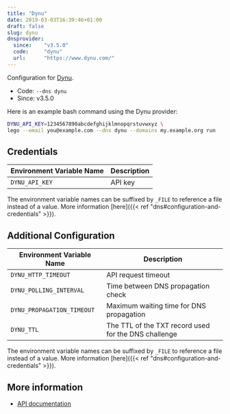 ```yaml
---
title: "Dynu"
date: 2019-03-03T16:39:46+01:00
draft: false
slug: dynu
dnsprovider:
  since:    "v3.5.0"
  code:     "dynu"
  url:      "https://www.dynu.com/"
---
```


<!-- THIS DOCUMENTATION IS AUTO-GENERATED. PLEASE DO NOT EDIT. -->
<!-- providers/dns/dynu/dynu.toml -->
<!-- THIS DOCUMENTATION IS AUTO-GENERATED. PLEASE DO NOT EDIT. -->


Configuration for [Dynu](https://www.dynu.com/).


<!--more-->

- Code: `--dns dynu`
- Since: v3.5.0


Here is an example bash command using the Dynu provider:

```bash
DYNU_API_KEY=1234567890abcdefghijklmnopqrstuvwxyz \
lego --email you@example.com --dns dynu --domains my.example.org run
```




## Credentials

| Environment Variable Name | Description |
|-----------------------|-------------|
| `DYNU_API_KEY` | API key |

The environment variable names can be suffixed by `_FILE` to reference a file instead of a value.
More information [here]({{< ref "dns#configuration-and-credentials" >}}).


## Additional Configuration

| Environment Variable Name | Description |
|--------------------------------|-------------|
| `DYNU_HTTP_TIMEOUT` | API request timeout |
| `DYNU_POLLING_INTERVAL` | Time between DNS propagation check |
| `DYNU_PROPAGATION_TIMEOUT` | Maximum waiting time for DNS propagation |
| `DYNU_TTL` | The TTL of the TXT record used for the DNS challenge |

The environment variable names can be suffixed by `_FILE` to reference a file instead of a value.
More information [here]({{< ref "dns#configuration-and-credentials" >}}).




## More information

- [API documentation](https://www.dynu.com/en-US/Support/API)

<!-- THIS DOCUMENTATION IS AUTO-GENERATED. PLEASE DO NOT EDIT. -->
<!-- providers/dns/dynu/dynu.toml -->
<!-- THIS DOCUMENTATION IS AUTO-GENERATED. PLEASE DO NOT EDIT. -->

